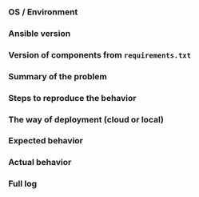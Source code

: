 ### OS / Environment



### Ansible version
<!--- `ansible --version` -->


### Version of components from `requirements.txt`
<!--- `pip show <package>` -->



### Summary of the problem



### Steps to reproduce the behavior



### The way of deployment (cloud or local)



### Expected behavior



### Actual behavior



### Full log


